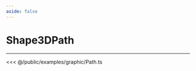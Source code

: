 ```yaml
---
aside: false
---
```


# Shape3DPath
---
<Demo src="/examples/graphic/Path.ts" :code="false" :height="700"></Demo>

<<< @/public/examples/graphic/Path.ts